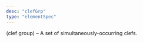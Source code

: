 ```yaml
---
desc: "clefGrp"
type: "elementSpec"
---
```


(clef group) – A set of simultaneously-occurring clefs.